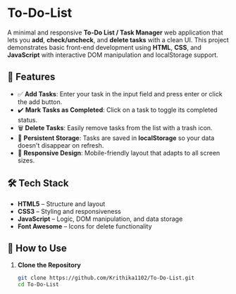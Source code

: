 # To-Do-List

A minimal and responsive **To-Do List / Task Manager** web application that lets you **add**, **check/uncheck**, and **delete tasks** with a clean UI. This project demonstrates basic front-end development using **HTML**, **CSS**, and **JavaScript** with interactive DOM manipulation and localStorage support.

## 🌟 Features

- ✅ **Add Tasks**: Enter your task in the input field and press enter or click the add button.
- ✔️ **Mark Tasks as Completed**: Click on a task to toggle its completed status.
- 🗑️ **Delete Tasks**: Easily remove tasks from the list with a trash icon.
- 💾 **Persistent Storage**: Tasks are saved in **localStorage** so your data doesn't disappear on refresh.
- 📱 **Responsive Design**: Mobile-friendly layout that adapts to all screen sizes.


## 🛠️ Tech Stack

- **HTML5** – Structure and layout
- **CSS3** – Styling and responsiveness
- **JavaScript** – Logic, DOM manipulation, and data storage
- **Font Awesome** – Icons for delete functionality


## 🧰 How to Use

1. **Clone the Repository**
   ```bash
   git clone https://github.com/Krithika1102/To-Do-List.git
   cd To-Do-List
